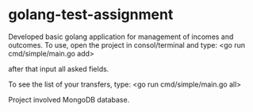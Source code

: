 # golang-test-assignment
Developed basic golang application for management of incomes and outcomes. 
To use, open the project in consol/terminal and type:
<go run cmd/simple/main.go add>

after that input all asked fields.

To see the list of your transfers, type:
<go run cmd/simple/main.go all>

Project involved MongoDB database.

